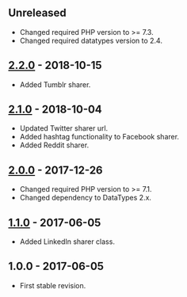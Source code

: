 ## Unreleased
- Changed required PHP version to >= 7.3.
- Changed required datatypes version to 2.4.

## [2.2.0] - 2018-10-15
- Added Tumblr sharer.

## [2.1.0] - 2018-10-04
- Updated Twitter sharer url.
- Added hashtag functionality to Facebook sharer.
- Added Reddit sharer.

## [2.0.0] - 2017-12-26
- Changed required PHP version to >= 7.1.
- Changed dependency to DataTypes 2.x.

## [1.1.0] - 2017-06-05
- Added LinkedIn sharer class.

## 1.0.0 - 2017-06-05
- First stable revision.

[2.2.0]: https://github.com/themichaelhall/link-sharer/compare/v2.1.0...v2.2.0
[2.1.0]: https://github.com/themichaelhall/link-sharer/compare/v2.0.0...v2.1.0
[2.0.0]: https://github.com/themichaelhall/link-sharer/compare/v1.1.0...v2.0.0
[1.1.0]: https://github.com/themichaelhall/link-sharer/compare/v1.0.0...v1.1.0
